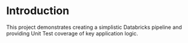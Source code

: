 # Introduction 
This project demonstrates creating a simplistic Databricks pipeline and providing Unit Test coverage of key application logic. 




